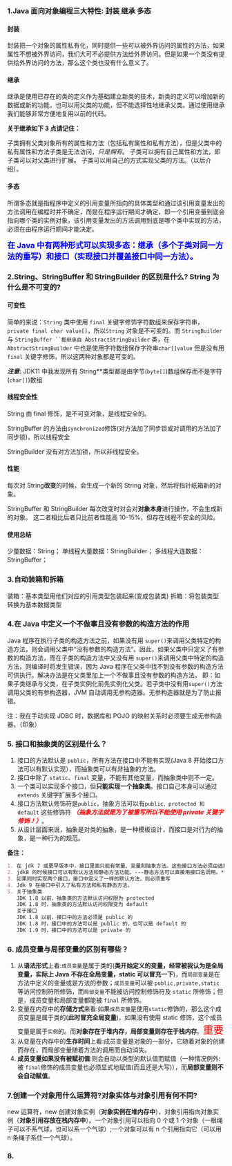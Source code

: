### 1.Java 面向对象编程三大特性: 封装 继承 多态

#### 封装

封装把一个对象的属性私有化，同时提供一些可以被外界访问的属性的方法，如果属性不想被外界访问，我们大可不必提供方法给外界访问。但是如果一个类没有提供给外界访问的方法，那么这个类也没有什么意义了。

#### 继承

继承是使用已存在的类的定义作为基础建立新类的技术，新类的定义可以增加新的数据或新的功能，也可以用父类的功能，但不能选择性地继承父类。通过使用继承我们能够非常方便地复用以前的代码。

**关于继承如下 3 点请记住：**

子类拥有父类对象所有的属性和方法（包括私有属性和私有方法），但是父类中的私有属性和方法子类是无法访问，_只是拥有_。
子类可以拥有自己属性和方法，即子类可以对父类进行扩展。
子类可以用自己的方式实现父类的方法。（以后介绍）。

#### 多态

所谓多态就是指程序中定义的引用变量所指向的具体类型和通过该引用变量发出的方法调用在编程时并不确定，而是在程序运行期间才确定，即一个引用变量到底会指向哪个类的实例对象，该引用变量发出的方法调用到底是哪个类中实现的方法，必须在由程序运行期间才能决定。

**<font color="blue" size="4">在 Java 中有两种形式可以实现多态：继承（多个子类对同一方法的重写）和接口（实现接口并覆盖接口中同一方法）。</font>**

### 2.String、StringBuffer 和 StringBuilder 的区别是什么? String 为什么是不可变的?

#### 可变性

简单的来说：`String` 类中使用 `final` 关键字修饰字符数组来保存字符串，`private final char value[]`，所以`String` 对象是不可变的。而 `StringBuilder`与 ` StringBuffer ``都继承自 AbstractStringBuilder ` 类，在 `AbstractStringBuilder` 中也是使用字符数组保存字符串`char[]value` 但是没有用 `final` 关键字修饰，所以这两种对象都是可变的。

**_注意:_** JDK11 中我发现所有 String\*\*类型都是由字节(`byte[]`)数组保存而不是字符(`char[]`)数组

#### 线程安全性

String 由 final 修饰，是不可变对象，是线程安全的。

StringBuffer 的方法由`synchronized`修饰(对方法加了同步锁或对调用的方法加了同步锁)，所以线程安全

StringBuilder 没有对方法加锁，所以非线程安全。

#### 性能

每次对 String**改变**的时候，会生成一个新的 String 对象，然后将指针纸箱新的对象。

StringBuffer 和 StringBuilder 每次改变时对会对**对象本身**进行操作，不会生成新的对象。
这二者相比后者只比前者性能高 10-15%，但存在线程不安全的风险。

#### 使用总结

少量数据：String；
单线程大量数据：StringBuilder；
多线程大连数据：StringBuffer；

### 3.自动装箱和拆箱

装箱：基本类型用他们对应的引用类型包装起来(变成包装类)
拆箱：将包装类型转换为基本数据类型

### 4.在 Java 中定义一个不做事且没有参数的构造方法的作用

Java 程序在执行子类的构造方法之前，如果没有用 `super()`来调用父类特定的构造方法，则会调用父类中“没有参数的构造方法”。因此，如果父类中只定义了有参数的构造方法，而在子类的构造方法中又没有用 `super()`来调用父类中特定的构造方法，则编译时将发生错误，因为 Java 程序在父类中找不到没有参数的构造方法可供执行。解决办法是在父类里加上一个不做事且没有参数的构造方法。
即：如果子类继承与父类，在子类实例化前先实例化父类。若子类中没有用`super()`方法调用父类的有参构造器，JVM 自动调用无参构造器。无参构造器就是为了防止报错。

注：我在手动实现 JDBC 时，数据库和 POJO 的映射关系时必须要生成无参构造器。（印象）

### 5. 接口和抽象类的区别是什么？

1. 接口的方法默认是 `public`，所有方法在接口中不能有实现(Java 8 开始接口方法可以有默认实现），而抽象类可以有非抽象的方法。
2. 接口中除了 `static`、`final` 变量，不能有其他变量，而抽象类中则不一定。
3. 一个类可以实现多个接口，但**只能实现一个抽象类**。接口自己本身可以通过 `extends` 关键字扩展多个接口。
4. 接口方法默认修饰符是`public`，抽象方法可以有`public、protected 和 default` 这些修饰符 **<font color="red">_（抽象方法就是为了被重写所以不能使用 private 关键字修饰！）</font>_**。
5. 从设计层面来说，抽象是对类的抽象，是一种模板设计，而接口是对行为的抽象，是一种行为的规范。

**备注：**

```markdown
1. 在 jdk 7 或更早版本中，接口里面只能有常量、变量和抽象方法。这些接口方法必须由选择实现接口的类实现。
2. jdk8 的时候接口可以有默认方法和静态方法功能。---静态方法可以直接用接口名调用。**实现类和实现是不可以调用的**。
3. 如果同时实现两个接口，接口中定义了一样的默认方法，则必须重写
4. Jdk 9 在接口中引入了私有方法和私有静态方法。
5. 关于抽象类
   JDK 1.8 以前，抽象类的方法默认访问权限为 protected
   JDK 1.8 时，抽象类的方法默认访问权限变为 default
   关于接口
   JDK 1.8 以前，接口中的方法必须是 public 的
   JDK 1.8 时，接口中的方法可以是 public 的，也可以是 default 的
   JDK 1.9 时，接口中的方法可以是 private 的
```

### 6. 成员变量与局部变量的区别有哪些？

1. 从**语法形式**上看:`成员变量`是属于类的(**类开始定义的变量，经常被我认为是全局变量，实际上 Java 不存在全局变量，static 可以冒充一下**)，而`局部变量`是在方法中定义的变量或是方法的参数；`成员变量`可以被 `public,private,static` 等访问控制符所修饰，而`局部变量`不能被访问控制修饰符及 `static` 所修饰；但是，成员变量和局部变量都能被 `final` 所修饰。
2. 变量在内存中的**存储方式**来看:如果`成员变量`是使用`static`修饰的，那么这个成员变量是属于类的(**此时冒充全局变量**)，如果没有使用 static 修饰，这个成员变量是属于`实例`的。而**对象存在于堆内存，局部变量则存在于栈内存**。<font color="red" size="5">重要</font>
3. 从变量在内存中的**生存时间**上看:成员变量是对象的一部分，它随着对象的创建而存在，而局部变量随着方法的调用而自动消失。
4. **成员变量如果没有被赋初值**:则会自动以类型的默认值而赋值（一种情况例外:被 `final`修饰的成员变量也必须显式地赋值(而且还是大写)），而**局部变量则不会自动赋值**。

### 7.创建一个对象用什么运算符?对象实体与对象引用有何不同?

new 运算符，new 创建对象实例（**对象实例在堆内存中**），对象引用指向对象实例（**对象引用存放在栈内存中**）。一个对象引用可以指向 0 个或 1 个对象（一根绳子可以不系气球，也可以系一个气球）;一个对象可以有 n 个引用指向它（可以用 n 条绳子系住一个气球）。

### 8.
